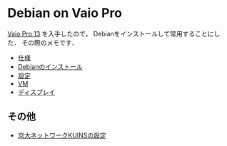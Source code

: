 

# Debian on Vaio Pro

[Vaio Pro 13](http://store.sony.jp/Special/Computer/Vaio/P3/Ownermade.html)
を入手したので，
Debianをインストールして常用することにした．
その際のメモです．

- [仕様](spec.md)
- [Debianのインストール](install.md)
- [設定](setting.md)
- [VM](vm.md)
- [ディスプレイ](display.md)


## その他
- [京大ネットワークKUINSの設定](kuins.md)


